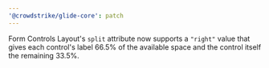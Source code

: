 ```yaml
---
'@crowdstrike/glide-core': patch
---
```


Form Controls Layout's `split` attribute now supports a `"right"` value that gives each control's label 66.5% of the available space and the control itself the remaining 33.5%.

